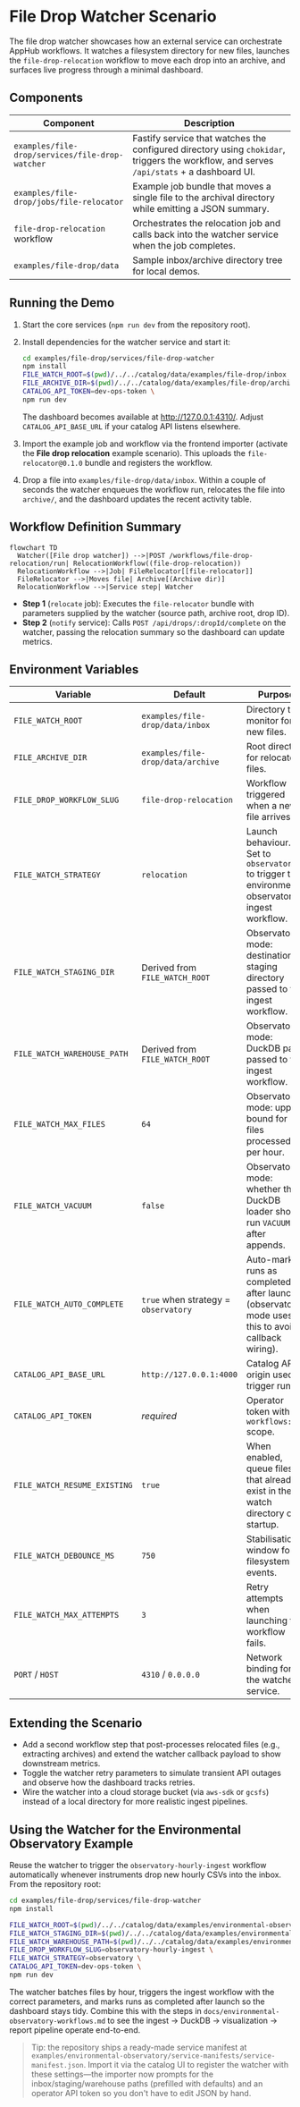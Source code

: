 # File Drop Watcher Scenario

The file drop watcher showcases how an external service can orchestrate AppHub workflows. It watches a filesystem directory for new files, launches the `file-drop-relocation` workflow to move each drop into an archive, and surfaces live progress through a minimal dashboard.

## Components

| Component | Description |
| --- | --- |
| `examples/file-drop/services/file-drop-watcher` | Fastify service that watches the configured directory using `chokidar`, triggers the workflow, and serves `/api/stats` + a dashboard UI. |
| `examples/file-drop/jobs/file-relocator` | Example job bundle that moves a single file to the archival directory while emitting a JSON summary. |
| `file-drop-relocation` workflow | Orchestrates the relocation job and calls back into the watcher service when the job completes. |
| `examples/file-drop/data` | Sample inbox/archive directory tree for local demos. |

## Running the Demo

1. Start the core services (`npm run dev` from the repository root).
2. Install dependencies for the watcher service and start it:

   ```bash
   cd examples/file-drop/services/file-drop-watcher
   npm install
   FILE_WATCH_ROOT=$(pwd)/../../catalog/data/examples/file-drop/inbox \
   FILE_ARCHIVE_DIR=$(pwd)/../../catalog/data/examples/file-drop/archive \
   CATALOG_API_TOKEN=dev-ops-token \
   npm run dev
   ```

   The dashboard becomes available at <http://127.0.0.1:4310/>. Adjust `CATALOG_API_BASE_URL` if your catalog API listens elsewhere.

3. Import the example job and workflow via the frontend importer (activate the **File drop relocation** example scenario). This uploads the `file-relocator@0.1.0` bundle and registers the workflow.
4. Drop a file into `examples/file-drop/data/inbox`. Within a couple of seconds the watcher enqueues the workflow run, relocates the file into `archive/`, and the dashboard updates the recent activity table.

## Workflow Definition Summary

```mermaid
flowchart TD
  Watcher([File drop watcher]) -->|POST /workflows/file-drop-relocation/run| RelocationWorkflow((file-drop-relocation))
  RelocationWorkflow -->|Job| FileRelocator[[file-relocator]]
  FileRelocator -->|Moves file| Archive[(Archive dir)]
  RelocationWorkflow -->|Service step| Watcher
```

- **Step 1** (`relocate` job): Executes the `file-relocator` bundle with parameters supplied by the watcher (source path, archive root, drop ID).
- **Step 2** (`notify` service): Calls `POST /api/drops/:dropId/complete` on the watcher, passing the relocation summary so the dashboard can update metrics.

## Environment Variables

| Variable | Default | Purpose |
| --- | --- | --- |
| `FILE_WATCH_ROOT` | `examples/file-drop/data/inbox` | Directory to monitor for new files. |
| `FILE_ARCHIVE_DIR` | `examples/file-drop/data/archive` | Root directory for relocated files. |
| `FILE_DROP_WORKFLOW_SLUG` | `file-drop-relocation` | Workflow triggered when a new file arrives. |
| `FILE_WATCH_STRATEGY` | `relocation` | Launch behaviour. Set to `observatory` to trigger the environmental observatory ingest workflow. |
| `FILE_WATCH_STAGING_DIR` | Derived from `FILE_WATCH_ROOT` | Observatory mode: destination staging directory passed to the ingest workflow. |
| `FILE_WATCH_WAREHOUSE_PATH` | Derived from `FILE_WATCH_ROOT` | Observatory mode: DuckDB path passed to the ingest workflow. |
| `FILE_WATCH_MAX_FILES` | `64` | Observatory mode: upper bound for files processed per hour. |
| `FILE_WATCH_VACUUM` | `false` | Observatory mode: whether the DuckDB loader should run `VACUUM` after appends. |
| `FILE_WATCH_AUTO_COMPLETE` | `true` when strategy = `observatory` | Auto-mark runs as completed after launch (observatory mode uses this to avoid callback wiring). |
| `CATALOG_API_BASE_URL` | `http://127.0.0.1:4000` | Catalog API origin used to trigger runs. |
| `CATALOG_API_TOKEN` | _required_ | Operator token with `workflows:run` scope. |
| `FILE_WATCH_RESUME_EXISTING` | `true` | When enabled, queue files that already exist in the watch directory on startup. |
| `FILE_WATCH_DEBOUNCE_MS` | `750` | Stabilisation window for filesystem events. |
| `FILE_WATCH_MAX_ATTEMPTS` | `3` | Retry attempts when launching the workflow fails. |
| `PORT` / `HOST` | `4310` / `0.0.0.0` | Network binding for the watcher service. |

## Extending the Scenario

- Add a second workflow step that post-processes relocated files (e.g., extracting archives) and extend the watcher callback payload to show downstream metrics.
- Toggle the watcher retry parameters to simulate transient API outages and observe how the dashboard tracks retries.
- Wire the watcher into a cloud storage bucket (via `aws-sdk` or `gcsfs`) instead of a local directory for more realistic ingest pipelines.

## Using the Watcher for the Environmental Observatory Example

Reuse the watcher to trigger the `observatory-hourly-ingest` workflow automatically whenever instruments drop new hourly CSVs into the inbox. From the repository root:

```bash
cd examples/file-drop/services/file-drop-watcher
npm install

FILE_WATCH_ROOT=$(pwd)/../../catalog/data/examples/environmental-observatory/inbox \
FILE_WATCH_STAGING_DIR=$(pwd)/../../catalog/data/examples/environmental-observatory/staging \
FILE_WATCH_WAREHOUSE_PATH=$(pwd)/../../catalog/data/examples/environmental-observatory/warehouse/observatory.duckdb \
FILE_DROP_WORKFLOW_SLUG=observatory-hourly-ingest \
FILE_WATCH_STRATEGY=observatory \
CATALOG_API_TOKEN=dev-ops-token \
npm run dev
```

The watcher batches files by hour, triggers the ingest workflow with the correct parameters, and marks runs as completed after launch so the dashboard stays tidy. Combine this with the steps in `docs/environmental-observatory-workflows.md` to see the ingest → DuckDB → visualization → report pipeline operate end-to-end.

> Tip: the repository ships a ready-made service manifest at `examples/environmental-observatory/service-manifests/service-manifest.json`. Import it via the catalog UI to register the watcher with these settings—the importer now prompts for the inbox/staging/warehouse paths (prefilled with defaults) and an operator API token so you don't have to edit JSON by hand.
